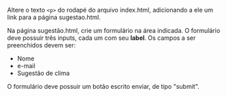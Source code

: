 Altere o texto ```<p>``` do rodapé do arquivo index.html, adicionando a ele um link para a página sugestao.html.

Na página sugestão.html, crie um formulário na área indicada. O formulário deve possuir três inputs, cada um com seu **label**. Os campos a ser preenchidos devem ser:
- Nome
- e-mail
- Sugestão de clima

O formulário deve possuir um botão escrito enviar, de tipo "submit". 